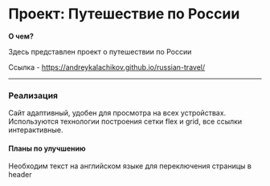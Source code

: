 # Проект: Путешествие по России

**О чем?**

Здесь представлен проект о путешествии по России

Ссылка - https://andreykalachikov.github.io/russian-travel/
___

### Реализация

Сайт адаптивный, удобен для просмотра на всех устройствах. Используются технологии построения сетки flex и grid, все ссылки интерактивные.

#### Планы по улучшению

Необходим текст на английском языке для переключения страницы в header
